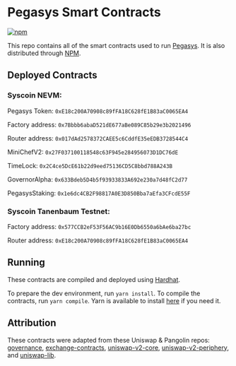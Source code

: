 # Pegasys Smart Contracts
[![npm](https://img.shields.io/npm/v/@pollum-io/pegasys-protocol)](https://unpkg.com/@pollum-io/pegasys-protocol@latest/)

This repo contains all of the smart contracts used to run [Pegasys](pegasys.finance). It is also distributed through [NPM](https://www.npmjs.com/package/@pollum-io/pegasys-protocol).

## Deployed Contracts

### Syscoin NEVM:

Pegasys Token: `0xE18c200A70908c89fFA18C628fE1B83aC0065EA4`

Factory address: `0x7Bbbb6abaD521dE677aBe089C85b29e3b2021496`

Router address: `0x017dAd2578372CAEE5c6CddfE35eEDB3728544C4`

MiniChefV2: `0x27F037100118548c63F945e284956073D1DC76dE`

TimeLock: `0x2C4ce5DcE61b22d9eed75136CD5C8bbd788A243B`

GovernorAlpha: `0x633Bdeb5D4b5f93933833A692e230a7d48fC2d77`

PegasysStaking: `0x1e6dc4CB2F98817A0E3D850Bba7aEfa3CFcdE55F`

### Syscoin Tanenbaum Testnet:

Factory address: `0x577CCB2eF53F56AC9b16E0Db6550a6bAe6ba27bc`

Router address: `0xE18c200A70908c89fFA18C628fE1B83aC0065EA4`

## Running
These contracts are compiled and deployed using [Hardhat](https://hardhat.org/).

To prepare the dev environment, run `yarn install`. To compile the contracts, run `yarn compile`. Yarn is available to install [here](https://classic.yarnpkg.com/en/docs/install/#debian-stable) if you need it.

## Attribution
These contracts were adapted from these Uniswap & Pangolin repos: [governance](https://github.com/pangolindex/governance), [exchange-contracts](https://github.com/pangolindex/exchange-contracts), [uniswap-v2-core](https://github.com/Uniswap/uniswap-v2-core), [uniswap-v2-periphery](https://github.com/Uniswap/uniswap-v2-core), and [uniswap-lib](https://github.com/Uniswap/uniswap-lib).
